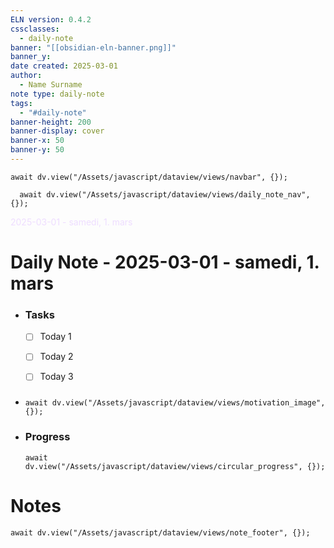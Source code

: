 ```yaml
---
ELN version: 0.4.2
cssclasses:
  - daily-note
banner: "[[obsidian-eln-banner.png]]"
banner_y: 
date created: 2025-03-01
author:
  - Name Surname
note type: daily-note
tags:
  - "#daily-note"
banner-height: 200
banner-display: cover
banner-x: 50
banner-y: 50
---
```


```dataviewjs
await dv.view("/Assets/javascript/dataview/views/navbar", {});
```

```dataviewjs
  await dv.view("/Assets/javascript/dataview/views/daily_note_nav", {});
```

<div class="title" style="color:#edf">
  2025-03-01 - samedi, 1. mars
</div>

# Daily Note - 2025-03-01 - samedi, 1. mars

  - ### Tasks
    - [ ] Today 1
    - [ ] Today 2
    - [ ] Today 3


- ###
  ```dataviewjs
  await dv.view("/Assets/javascript/dataview/views/motivation_image", {});
  ```

- ### Progress
  ```dataviewjs
  await dv.view("/Assets/javascript/dataview/views/circular_progress", {});
  ```

# Notes



```dataviewjs
await dv.view("/Assets/javascript/dataview/views/note_footer", {});
```
